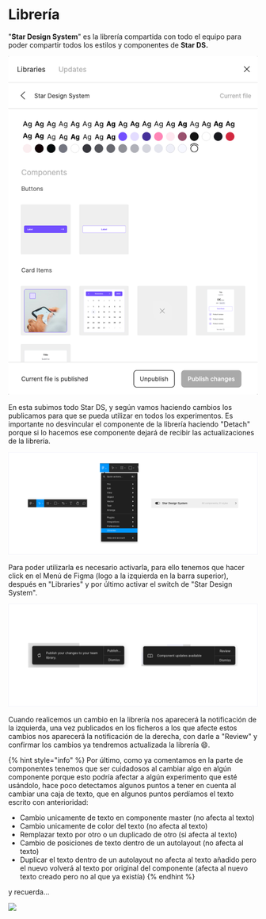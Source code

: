 # Librería

"**Star Design System**" es la librería compartida con todo el equipo para poder compartir todos los estilos y componentes de **Star DS.**

![](<../.gitbook/assets/Captura de pantalla 2021-04-28 a las 14.18.09.png>)

En esta subimos todo Star DS, y según vamos haciendo cambios los publicamos para que se pueda utilizar en todos los experimentos. Es importante no desvincular el componente de la librería haciendo "Detach" porque si lo hacemos ese componente dejará de recibir las actualizaciones de la librería.

![](../.gitbook/assets/Library.png)

Para poder utilizarla es necesario activarla, para ello tenemos que hacer click en el Menú de Figma (logo a la izquierda en la barra superior), después en "Libraries" y por último activar el switch de "Star Design System".

![](<../.gitbook/assets/Library publish.png>)

Cuando realicemos un cambio en la librería nos aparecerá la notificación de la izquierda, una vez publicados en los ficheros a los que afecte estos cambios nos aparecerá la notificación de la derecha, con darle a "Review" y confirmar los cambios ya tendremos actualizada la librería 😄.

{% hint style="info" %}
Por último, como ya comentamos en la parte de componentes tenemos que ser cuidadosos al cambiar algo en algún componente porque esto podría afectar a algún experimento que esté usándolo, hace poco detectamos algunos puntos a tener en cuenta al cambiar una caja de texto, que en algunos puntos perdíamos el texto escrito con anterioridad:

* Cambio unicamente de texto en componente master (no afecta al texto)
* Cambio unicamente de color del texto (no afecta al texto)
* Remplazar texto por otro o un duplicado de otro (si afecta al texto)
* Cambio de posiciones de texto dentro de un autolayout (no afecta al texto)
* Duplicar el texto dentro de un autolayout no afecta al texto añadido pero el nuevo volverá al texto por original del componente (afecta al nuevo texto creado pero no al que ya existía)
{% endhint %}

y recuerda...

![](../.gitbook/assets/IMG\_3114.PNG)
